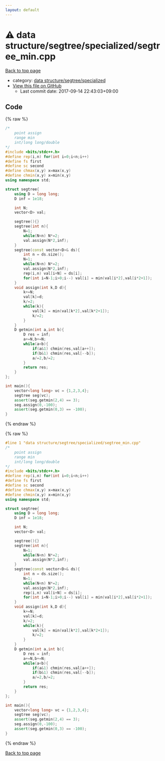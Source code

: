 ```yaml
---
layout: default
---
```


<!-- mathjax config similar to math.stackexchange -->
<script type="text/javascript" async
  src="https://cdnjs.cloudflare.com/ajax/libs/mathjax/2.7.5/MathJax.js?config=TeX-MML-AM_CHTML">
</script>
<script type="text/x-mathjax-config">
  MathJax.Hub.Config({
    TeX: { equationNumbers: { autoNumber: "AMS" }},
    tex2jax: {
      inlineMath: [ ['$','$'] ],
      processEscapes: true
    },
    "HTML-CSS": { matchFontHeight: false },
    displayAlign: "left",
    displayIndent: "2em"
  });
</script>

<script type="text/javascript" src="https://cdnjs.cloudflare.com/ajax/libs/jquery/3.4.1/jquery.min.js"></script>
<script src="https://cdn.jsdelivr.net/npm/jquery-balloon-js@1.1.2/jquery.balloon.min.js" integrity="sha256-ZEYs9VrgAeNuPvs15E39OsyOJaIkXEEt10fzxJ20+2I=" crossorigin="anonymous"></script>
<script type="text/javascript" src="../../../../assets/js/copy-button.js"></script>
<link rel="stylesheet" href="../../../../assets/css/copy-button.css" />


# :warning: data structure/segtree/specialized/segtree_min.cpp

<a href="../../../../index.html">Back to top page</a>

* category: <a href="../../../../index.html#2d26a1b1de5ccf32c90554b209fe486c">data structure/segtree/specialized</a>
* <a href="{{ site.github.repository_url }}/blob/master/data structure/segtree/specialized/segtree_min.cpp">View this file on GitHub</a>
    - Last commit date: 2017-09-14 22:43:03+09:00




## Code

<a id="unbundled"></a>
{% raw %}
```cpp
/*
	point assign
	range min
	int/long long/double
*/
#include <bits/stdc++.h>
#define rep(i,n) for(int i=0;i<n;i++)
#define fs first
#define sc second
#define chmax(x,y) x=max(x,y)
#define chmin(x,y) x=min(x,y)
using namespace std;

struct segtree{
	using D = long long;
	D inf = 1e18;

	int N;
	vector<D> val;

	segtree(){}
	segtree(int n){
		N=1;
		while(N<n) N*=2;
		val.assign(N*2,inf);
	}
	segtree(const vector<D>& ds){
		int n = ds.size();
		N=1;
		while(N<n) N*=2;
		val.assign(N*2,inf);
		rep(i,n) val[i+N] = ds[i];
		for(int i=N-1;i>0;i--) val[i] = min(val[i*2],val[i*2+1]);
	}
	void assign(int k,D d){
		k+=N;
		val[k]=d;
		k/=2;
		while(k){
			val[k] = min(val[k*2],val[k*2+1]);
			k/=2;
		}
	}
	D getmin(int a,int b){
		D res = inf;
		a+=N,b+=N;
		while(a<b){
			if(a&1) chmin(res,val[a++]);
			if(b&1) chmin(res,val[--b]);
			a/=2,b/=2;
		}
		return res;
	}
};

int main(){
	vector<long long> vc = {1,2,3,4};
	segtree seg(vc);
	assert(seg.getmin(2,4) == 3);
	seg.assign(0,-100);
	assert(seg.getmin(0,3) == -100);
}
```
{% endraw %}

<a id="bundled"></a>
{% raw %}
```cpp
#line 1 "data structure/segtree/specialized/segtree_min.cpp"
/*
	point assign
	range min
	int/long long/double
*/
#include <bits/stdc++.h>
#define rep(i,n) for(int i=0;i<n;i++)
#define fs first
#define sc second
#define chmax(x,y) x=max(x,y)
#define chmin(x,y) x=min(x,y)
using namespace std;

struct segtree{
	using D = long long;
	D inf = 1e18;

	int N;
	vector<D> val;

	segtree(){}
	segtree(int n){
		N=1;
		while(N<n) N*=2;
		val.assign(N*2,inf);
	}
	segtree(const vector<D>& ds){
		int n = ds.size();
		N=1;
		while(N<n) N*=2;
		val.assign(N*2,inf);
		rep(i,n) val[i+N] = ds[i];
		for(int i=N-1;i>0;i--) val[i] = min(val[i*2],val[i*2+1]);
	}
	void assign(int k,D d){
		k+=N;
		val[k]=d;
		k/=2;
		while(k){
			val[k] = min(val[k*2],val[k*2+1]);
			k/=2;
		}
	}
	D getmin(int a,int b){
		D res = inf;
		a+=N,b+=N;
		while(a<b){
			if(a&1) chmin(res,val[a++]);
			if(b&1) chmin(res,val[--b]);
			a/=2,b/=2;
		}
		return res;
	}
};

int main(){
	vector<long long> vc = {1,2,3,4};
	segtree seg(vc);
	assert(seg.getmin(2,4) == 3);
	seg.assign(0,-100);
	assert(seg.getmin(0,3) == -100);
}

```
{% endraw %}

<a href="../../../../index.html">Back to top page</a>

